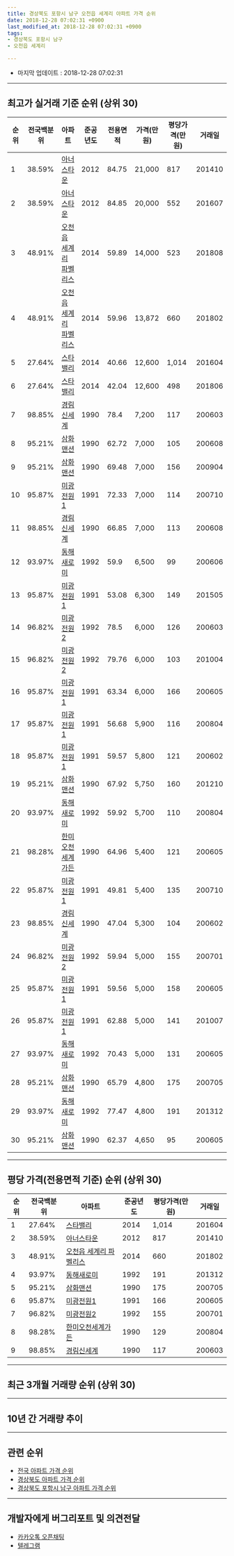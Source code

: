 ```yaml
---
title: 경상북도 포항시 남구 오천읍 세계리 아파트 가격 순위
date: 2018-12-28 07:02:31 +0900
last_modified_at: 2018-12-28 07:02:31 +0900
tags:
- 경상북도 포항시 남구
- 오천읍 세계리

---
```


* 마지막 업데이트 : 2018-12-28 07:02:31

---

## 최고가 실거래 기준 순위 (상위 30)


|순위|전국백분위|아파트|준공년도|전용면적|가격(만원)|평당가격(만원)|거래일|
|---|---|---|---|---|---|---|---|
|1|38.59%|[아너스타운](https://search.naver.com/search.naver?query=%EA%B2%BD%EC%83%81%EB%B6%81%EB%8F%84+%ED%8F%AC%ED%95%AD%EC%8B%9C+%EB%82%A8%EA%B5%AC+%EC%98%A4%EC%B2%9C%EC%9D%8D+%EC%84%B8%EA%B3%84%EB%A6%AC+%EC%95%84%EB%84%88%EC%8A%A4%ED%83%80%EC%9A%B4)|2012|84.75|21,000|817|201410|
|2|38.59%|[아너스타운](https://search.naver.com/search.naver?query=%EA%B2%BD%EC%83%81%EB%B6%81%EB%8F%84+%ED%8F%AC%ED%95%AD%EC%8B%9C+%EB%82%A8%EA%B5%AC+%EC%98%A4%EC%B2%9C%EC%9D%8D+%EC%84%B8%EA%B3%84%EB%A6%AC+%EC%95%84%EB%84%88%EC%8A%A4%ED%83%80%EC%9A%B4)|2012|84.85|20,000|552|201607|
|3|48.91%|[오천읍 세계리 파벨리스](https://search.naver.com/search.naver?query=%EA%B2%BD%EC%83%81%EB%B6%81%EB%8F%84+%ED%8F%AC%ED%95%AD%EC%8B%9C+%EB%82%A8%EA%B5%AC+%EC%98%A4%EC%B2%9C%EC%9D%8D+%EC%84%B8%EA%B3%84%EB%A6%AC+%EC%98%A4%EC%B2%9C%EC%9D%8D+%EC%84%B8%EA%B3%84%EB%A6%AC+%ED%8C%8C%EB%B2%A8%EB%A6%AC%EC%8A%A4)|2014|59.89|14,000|523|201808|
|4|48.91%|[오천읍 세계리 파벨리스](https://search.naver.com/search.naver?query=%EA%B2%BD%EC%83%81%EB%B6%81%EB%8F%84+%ED%8F%AC%ED%95%AD%EC%8B%9C+%EB%82%A8%EA%B5%AC+%EC%98%A4%EC%B2%9C%EC%9D%8D+%EC%84%B8%EA%B3%84%EB%A6%AC+%EC%98%A4%EC%B2%9C%EC%9D%8D+%EC%84%B8%EA%B3%84%EB%A6%AC+%ED%8C%8C%EB%B2%A8%EB%A6%AC%EC%8A%A4)|2014|59.96|13,872|660|201802|
|5|27.64%|[스타밸리](https://search.naver.com/search.naver?query=%EA%B2%BD%EC%83%81%EB%B6%81%EB%8F%84+%ED%8F%AC%ED%95%AD%EC%8B%9C+%EB%82%A8%EA%B5%AC+%EC%98%A4%EC%B2%9C%EC%9D%8D+%EC%84%B8%EA%B3%84%EB%A6%AC+%EC%8A%A4%ED%83%80%EB%B0%B8%EB%A6%AC)|2014|40.66|12,600|1,014|201604|
|6|27.64%|[스타밸리](https://search.naver.com/search.naver?query=%EA%B2%BD%EC%83%81%EB%B6%81%EB%8F%84+%ED%8F%AC%ED%95%AD%EC%8B%9C+%EB%82%A8%EA%B5%AC+%EC%98%A4%EC%B2%9C%EC%9D%8D+%EC%84%B8%EA%B3%84%EB%A6%AC+%EC%8A%A4%ED%83%80%EB%B0%B8%EB%A6%AC)|2014|42.04|12,600|498|201806|
|7|98.85%|[경림신세계](https://search.naver.com/search.naver?query=%EA%B2%BD%EC%83%81%EB%B6%81%EB%8F%84+%ED%8F%AC%ED%95%AD%EC%8B%9C+%EB%82%A8%EA%B5%AC+%EC%98%A4%EC%B2%9C%EC%9D%8D+%EC%84%B8%EA%B3%84%EB%A6%AC+%EA%B2%BD%EB%A6%BC%EC%8B%A0%EC%84%B8%EA%B3%84)|1990|78.4|7,200|117|200603|
|8|95.21%|[삼화맨션](https://search.naver.com/search.naver?query=%EA%B2%BD%EC%83%81%EB%B6%81%EB%8F%84+%ED%8F%AC%ED%95%AD%EC%8B%9C+%EB%82%A8%EA%B5%AC+%EC%98%A4%EC%B2%9C%EC%9D%8D+%EC%84%B8%EA%B3%84%EB%A6%AC+%EC%82%BC%ED%99%94%EB%A7%A8%EC%85%98)|1990|62.72|7,000|105|200608|
|9|95.21%|[삼화맨션](https://search.naver.com/search.naver?query=%EA%B2%BD%EC%83%81%EB%B6%81%EB%8F%84+%ED%8F%AC%ED%95%AD%EC%8B%9C+%EB%82%A8%EA%B5%AC+%EC%98%A4%EC%B2%9C%EC%9D%8D+%EC%84%B8%EA%B3%84%EB%A6%AC+%EC%82%BC%ED%99%94%EB%A7%A8%EC%85%98)|1990|69.48|7,000|156|200904|
|10|95.87%|[미광전원1](https://search.naver.com/search.naver?query=%EA%B2%BD%EC%83%81%EB%B6%81%EB%8F%84+%ED%8F%AC%ED%95%AD%EC%8B%9C+%EB%82%A8%EA%B5%AC+%EC%98%A4%EC%B2%9C%EC%9D%8D+%EC%84%B8%EA%B3%84%EB%A6%AC+%EB%AF%B8%EA%B4%91%EC%A0%84%EC%9B%901)|1991|72.33|7,000|114|200710|
|11|98.85%|[경림신세계](https://search.naver.com/search.naver?query=%EA%B2%BD%EC%83%81%EB%B6%81%EB%8F%84+%ED%8F%AC%ED%95%AD%EC%8B%9C+%EB%82%A8%EA%B5%AC+%EC%98%A4%EC%B2%9C%EC%9D%8D+%EC%84%B8%EA%B3%84%EB%A6%AC+%EA%B2%BD%EB%A6%BC%EC%8B%A0%EC%84%B8%EA%B3%84)|1990|66.85|7,000|113|200608|
|12|93.97%|[동해새로미](https://search.naver.com/search.naver?query=%EA%B2%BD%EC%83%81%EB%B6%81%EB%8F%84+%ED%8F%AC%ED%95%AD%EC%8B%9C+%EB%82%A8%EA%B5%AC+%EC%98%A4%EC%B2%9C%EC%9D%8D+%EC%84%B8%EA%B3%84%EB%A6%AC+%EB%8F%99%ED%95%B4%EC%83%88%EB%A1%9C%EB%AF%B8)|1992|59.9|6,500|99|200606|
|13|95.87%|[미광전원1](https://search.naver.com/search.naver?query=%EA%B2%BD%EC%83%81%EB%B6%81%EB%8F%84+%ED%8F%AC%ED%95%AD%EC%8B%9C+%EB%82%A8%EA%B5%AC+%EC%98%A4%EC%B2%9C%EC%9D%8D+%EC%84%B8%EA%B3%84%EB%A6%AC+%EB%AF%B8%EA%B4%91%EC%A0%84%EC%9B%901)|1991|53.08|6,300|149|201505|
|14|96.82%|[미광전원2](https://search.naver.com/search.naver?query=%EA%B2%BD%EC%83%81%EB%B6%81%EB%8F%84+%ED%8F%AC%ED%95%AD%EC%8B%9C+%EB%82%A8%EA%B5%AC+%EC%98%A4%EC%B2%9C%EC%9D%8D+%EC%84%B8%EA%B3%84%EB%A6%AC+%EB%AF%B8%EA%B4%91%EC%A0%84%EC%9B%902)|1992|78.5|6,000|126|200603|
|15|96.82%|[미광전원2](https://search.naver.com/search.naver?query=%EA%B2%BD%EC%83%81%EB%B6%81%EB%8F%84+%ED%8F%AC%ED%95%AD%EC%8B%9C+%EB%82%A8%EA%B5%AC+%EC%98%A4%EC%B2%9C%EC%9D%8D+%EC%84%B8%EA%B3%84%EB%A6%AC+%EB%AF%B8%EA%B4%91%EC%A0%84%EC%9B%902)|1992|79.76|6,000|103|201004|
|16|95.87%|[미광전원1](https://search.naver.com/search.naver?query=%EA%B2%BD%EC%83%81%EB%B6%81%EB%8F%84+%ED%8F%AC%ED%95%AD%EC%8B%9C+%EB%82%A8%EA%B5%AC+%EC%98%A4%EC%B2%9C%EC%9D%8D+%EC%84%B8%EA%B3%84%EB%A6%AC+%EB%AF%B8%EA%B4%91%EC%A0%84%EC%9B%901)|1991|63.34|6,000|166|200605|
|17|95.87%|[미광전원1](https://search.naver.com/search.naver?query=%EA%B2%BD%EC%83%81%EB%B6%81%EB%8F%84+%ED%8F%AC%ED%95%AD%EC%8B%9C+%EB%82%A8%EA%B5%AC+%EC%98%A4%EC%B2%9C%EC%9D%8D+%EC%84%B8%EA%B3%84%EB%A6%AC+%EB%AF%B8%EA%B4%91%EC%A0%84%EC%9B%901)|1991|56.68|5,900|116|200804|
|18|95.87%|[미광전원1](https://search.naver.com/search.naver?query=%EA%B2%BD%EC%83%81%EB%B6%81%EB%8F%84+%ED%8F%AC%ED%95%AD%EC%8B%9C+%EB%82%A8%EA%B5%AC+%EC%98%A4%EC%B2%9C%EC%9D%8D+%EC%84%B8%EA%B3%84%EB%A6%AC+%EB%AF%B8%EA%B4%91%EC%A0%84%EC%9B%901)|1991|59.57|5,800|121|200602|
|19|95.21%|[삼화맨션](https://search.naver.com/search.naver?query=%EA%B2%BD%EC%83%81%EB%B6%81%EB%8F%84+%ED%8F%AC%ED%95%AD%EC%8B%9C+%EB%82%A8%EA%B5%AC+%EC%98%A4%EC%B2%9C%EC%9D%8D+%EC%84%B8%EA%B3%84%EB%A6%AC+%EC%82%BC%ED%99%94%EB%A7%A8%EC%85%98)|1990|67.92|5,750|160|201210|
|20|93.97%|[동해새로미](https://search.naver.com/search.naver?query=%EA%B2%BD%EC%83%81%EB%B6%81%EB%8F%84+%ED%8F%AC%ED%95%AD%EC%8B%9C+%EB%82%A8%EA%B5%AC+%EC%98%A4%EC%B2%9C%EC%9D%8D+%EC%84%B8%EA%B3%84%EB%A6%AC+%EB%8F%99%ED%95%B4%EC%83%88%EB%A1%9C%EB%AF%B8)|1992|59.92|5,700|110|200804|
|21|98.28%|[한미오천세계가든](https://search.naver.com/search.naver?query=%EA%B2%BD%EC%83%81%EB%B6%81%EB%8F%84+%ED%8F%AC%ED%95%AD%EC%8B%9C+%EB%82%A8%EA%B5%AC+%EC%98%A4%EC%B2%9C%EC%9D%8D+%EC%84%B8%EA%B3%84%EB%A6%AC+%ED%95%9C%EB%AF%B8%EC%98%A4%EC%B2%9C%EC%84%B8%EA%B3%84%EA%B0%80%EB%93%A0)|1990|64.96|5,400|121|200605|
|22|95.87%|[미광전원1](https://search.naver.com/search.naver?query=%EA%B2%BD%EC%83%81%EB%B6%81%EB%8F%84+%ED%8F%AC%ED%95%AD%EC%8B%9C+%EB%82%A8%EA%B5%AC+%EC%98%A4%EC%B2%9C%EC%9D%8D+%EC%84%B8%EA%B3%84%EB%A6%AC+%EB%AF%B8%EA%B4%91%EC%A0%84%EC%9B%901)|1991|49.81|5,400|135|200710|
|23|98.85%|[경림신세계](https://search.naver.com/search.naver?query=%EA%B2%BD%EC%83%81%EB%B6%81%EB%8F%84+%ED%8F%AC%ED%95%AD%EC%8B%9C+%EB%82%A8%EA%B5%AC+%EC%98%A4%EC%B2%9C%EC%9D%8D+%EC%84%B8%EA%B3%84%EB%A6%AC+%EA%B2%BD%EB%A6%BC%EC%8B%A0%EC%84%B8%EA%B3%84)|1990|47.04|5,300|104|200602|
|24|96.82%|[미광전원2](https://search.naver.com/search.naver?query=%EA%B2%BD%EC%83%81%EB%B6%81%EB%8F%84+%ED%8F%AC%ED%95%AD%EC%8B%9C+%EB%82%A8%EA%B5%AC+%EC%98%A4%EC%B2%9C%EC%9D%8D+%EC%84%B8%EA%B3%84%EB%A6%AC+%EB%AF%B8%EA%B4%91%EC%A0%84%EC%9B%902)|1992|59.94|5,000|155|200701|
|25|95.87%|[미광전원1](https://search.naver.com/search.naver?query=%EA%B2%BD%EC%83%81%EB%B6%81%EB%8F%84+%ED%8F%AC%ED%95%AD%EC%8B%9C+%EB%82%A8%EA%B5%AC+%EC%98%A4%EC%B2%9C%EC%9D%8D+%EC%84%B8%EA%B3%84%EB%A6%AC+%EB%AF%B8%EA%B4%91%EC%A0%84%EC%9B%901)|1991|59.56|5,000|158|200605|
|26|95.87%|[미광전원1](https://search.naver.com/search.naver?query=%EA%B2%BD%EC%83%81%EB%B6%81%EB%8F%84+%ED%8F%AC%ED%95%AD%EC%8B%9C+%EB%82%A8%EA%B5%AC+%EC%98%A4%EC%B2%9C%EC%9D%8D+%EC%84%B8%EA%B3%84%EB%A6%AC+%EB%AF%B8%EA%B4%91%EC%A0%84%EC%9B%901)|1991|62.88|5,000|141|201007|
|27|93.97%|[동해새로미](https://search.naver.com/search.naver?query=%EA%B2%BD%EC%83%81%EB%B6%81%EB%8F%84+%ED%8F%AC%ED%95%AD%EC%8B%9C+%EB%82%A8%EA%B5%AC+%EC%98%A4%EC%B2%9C%EC%9D%8D+%EC%84%B8%EA%B3%84%EB%A6%AC+%EB%8F%99%ED%95%B4%EC%83%88%EB%A1%9C%EB%AF%B8)|1992|70.43|5,000|131|200605|
|28|95.21%|[삼화맨션](https://search.naver.com/search.naver?query=%EA%B2%BD%EC%83%81%EB%B6%81%EB%8F%84+%ED%8F%AC%ED%95%AD%EC%8B%9C+%EB%82%A8%EA%B5%AC+%EC%98%A4%EC%B2%9C%EC%9D%8D+%EC%84%B8%EA%B3%84%EB%A6%AC+%EC%82%BC%ED%99%94%EB%A7%A8%EC%85%98)|1990|65.79|4,800|175|200705|
|29|93.97%|[동해새로미](https://search.naver.com/search.naver?query=%EA%B2%BD%EC%83%81%EB%B6%81%EB%8F%84+%ED%8F%AC%ED%95%AD%EC%8B%9C+%EB%82%A8%EA%B5%AC+%EC%98%A4%EC%B2%9C%EC%9D%8D+%EC%84%B8%EA%B3%84%EB%A6%AC+%EB%8F%99%ED%95%B4%EC%83%88%EB%A1%9C%EB%AF%B8)|1992|77.47|4,800|191|201312|
|30|95.21%|[삼화맨션](https://search.naver.com/search.naver?query=%EA%B2%BD%EC%83%81%EB%B6%81%EB%8F%84+%ED%8F%AC%ED%95%AD%EC%8B%9C+%EB%82%A8%EA%B5%AC+%EC%98%A4%EC%B2%9C%EC%9D%8D+%EC%84%B8%EA%B3%84%EB%A6%AC+%EC%82%BC%ED%99%94%EB%A7%A8%EC%85%98)|1990|62.37|4,650|95|200605|


---

## 평당 가격(전용면적 기준) 순위 (상위 30)


|순위|전국백분위|아파트|준공년도|평당가격(만원)|거래일|
|---|---|---|---|---|---|
|1|27.64%|[스타밸리](https://search.naver.com/search.naver?query=%EA%B2%BD%EC%83%81%EB%B6%81%EB%8F%84+%ED%8F%AC%ED%95%AD%EC%8B%9C+%EB%82%A8%EA%B5%AC+%EC%98%A4%EC%B2%9C%EC%9D%8D+%EC%84%B8%EA%B3%84%EB%A6%AC+%EC%8A%A4%ED%83%80%EB%B0%B8%EB%A6%AC)|2014|1,014|201604|
|2|38.59%|[아너스타운](https://search.naver.com/search.naver?query=%EA%B2%BD%EC%83%81%EB%B6%81%EB%8F%84+%ED%8F%AC%ED%95%AD%EC%8B%9C+%EB%82%A8%EA%B5%AC+%EC%98%A4%EC%B2%9C%EC%9D%8D+%EC%84%B8%EA%B3%84%EB%A6%AC+%EC%95%84%EB%84%88%EC%8A%A4%ED%83%80%EC%9A%B4)|2012|817|201410|
|3|48.91%|[오천읍 세계리 파벨리스](https://search.naver.com/search.naver?query=%EA%B2%BD%EC%83%81%EB%B6%81%EB%8F%84+%ED%8F%AC%ED%95%AD%EC%8B%9C+%EB%82%A8%EA%B5%AC+%EC%98%A4%EC%B2%9C%EC%9D%8D+%EC%84%B8%EA%B3%84%EB%A6%AC+%EC%98%A4%EC%B2%9C%EC%9D%8D+%EC%84%B8%EA%B3%84%EB%A6%AC+%ED%8C%8C%EB%B2%A8%EB%A6%AC%EC%8A%A4)|2014|660|201802|
|4|93.97%|[동해새로미](https://search.naver.com/search.naver?query=%EA%B2%BD%EC%83%81%EB%B6%81%EB%8F%84+%ED%8F%AC%ED%95%AD%EC%8B%9C+%EB%82%A8%EA%B5%AC+%EC%98%A4%EC%B2%9C%EC%9D%8D+%EC%84%B8%EA%B3%84%EB%A6%AC+%EB%8F%99%ED%95%B4%EC%83%88%EB%A1%9C%EB%AF%B8)|1992|191|201312|
|5|95.21%|[삼화맨션](https://search.naver.com/search.naver?query=%EA%B2%BD%EC%83%81%EB%B6%81%EB%8F%84+%ED%8F%AC%ED%95%AD%EC%8B%9C+%EB%82%A8%EA%B5%AC+%EC%98%A4%EC%B2%9C%EC%9D%8D+%EC%84%B8%EA%B3%84%EB%A6%AC+%EC%82%BC%ED%99%94%EB%A7%A8%EC%85%98)|1990|175|200705|
|6|95.87%|[미광전원1](https://search.naver.com/search.naver?query=%EA%B2%BD%EC%83%81%EB%B6%81%EB%8F%84+%ED%8F%AC%ED%95%AD%EC%8B%9C+%EB%82%A8%EA%B5%AC+%EC%98%A4%EC%B2%9C%EC%9D%8D+%EC%84%B8%EA%B3%84%EB%A6%AC+%EB%AF%B8%EA%B4%91%EC%A0%84%EC%9B%901)|1991|166|200605|
|7|96.82%|[미광전원2](https://search.naver.com/search.naver?query=%EA%B2%BD%EC%83%81%EB%B6%81%EB%8F%84+%ED%8F%AC%ED%95%AD%EC%8B%9C+%EB%82%A8%EA%B5%AC+%EC%98%A4%EC%B2%9C%EC%9D%8D+%EC%84%B8%EA%B3%84%EB%A6%AC+%EB%AF%B8%EA%B4%91%EC%A0%84%EC%9B%902)|1992|155|200701|
|8|98.28%|[한미오천세계가든](https://search.naver.com/search.naver?query=%EA%B2%BD%EC%83%81%EB%B6%81%EB%8F%84+%ED%8F%AC%ED%95%AD%EC%8B%9C+%EB%82%A8%EA%B5%AC+%EC%98%A4%EC%B2%9C%EC%9D%8D+%EC%84%B8%EA%B3%84%EB%A6%AC+%ED%95%9C%EB%AF%B8%EC%98%A4%EC%B2%9C%EC%84%B8%EA%B3%84%EA%B0%80%EB%93%A0)|1990|129|200804|
|9|98.85%|[경림신세계](https://search.naver.com/search.naver?query=%EA%B2%BD%EC%83%81%EB%B6%81%EB%8F%84+%ED%8F%AC%ED%95%AD%EC%8B%9C+%EB%82%A8%EA%B5%AC+%EC%98%A4%EC%B2%9C%EC%9D%8D+%EC%84%B8%EA%B3%84%EB%A6%AC+%EA%B2%BD%EB%A6%BC%EC%8B%A0%EC%84%B8%EA%B3%84)|1990|117|200603|


---

## 최근 3개월 거래량 순위 (상위 30)


<div style="width:100%;">
    <canvas id="deal_count_ranking" height="250"></canvas>
</div>


<script>
new Chart(document.getElementById("deal_count_ranking"), {
    type: 'horizontalBar',
    data: {
        labels: ['미광전원1', '동해새로미', '한미오천세계가든', '삼화맨션', '경림신세계', '아너스타운', '오천읍 세계리 파벨리스'],
        datasets: [{
            label: '실거래 수',
            data: [2, 2, 1, 1, 1, 1, 1],
            borderColor: "rgba(255, 0, 128, 1)",
            backgroundColor: "rgba(255, 0, 128, 0.5)",
            fill: false,
        }]
    },
    options: {
        responsive: true,
        title: {
            display: true,
            text: '최근 3개월 거래량 순위'
        },
        tooltips: {
            mode: 'index',
            intersect: false,
            callbacks: {
                title: function(tooltipItems, data) {
                    return "실거래 수:";
                },
                label: function(tooltipItem, data) {
                    return data.labels[tooltipItem.index] + ": " + tooltipItem.xLabel;
                }
            }
        },
        hover: {
            mode: 'nearest',
            intersect: true
        },
        scales: {
            xAxes: [{
                display: true,
                scaleLabel: {
                    display: true,
                    labelString: '실거래 수'
                },
                ticks: {
                    suggestedMin: 0,
                }
            }],
            yAxes: [{
                display: true,
                ticks: {
                    autoSkip: false,
                    callback: function(value, index, values) {
                        if (value.length > 15)
                            return value.substr(0, 13) + "...";
                        else
                            return value;
                    }
                },
                scaleLabel: {
                    display: false,
                }
            }]
        }
    }
});

</script>


---

## 10년 간 거래량 추이


<div style="width:100%;">
    <canvas id="deal_progress" height="250"></canvas>
</div>

<script>
new Chart(document.getElementById("deal_progress"), {
    type: 'line',
    data: {
        labels: ['200812','200901','200902','200903','200904','200905','200906','200907','200908','200909','200910','200911','200912','201001','201002','201003','201004','201005','201006','201007','201008','201009','201010','201011','201012','201101','201102','201103','201104','201105','201106','201107','201108','201109','201110','201111','201112','201201','201202','201203','201204','201205','201206','201207','201208','201209','201210','201211','201212','201301','201302','201303','201304','201305','201306','201307','201308','201309','201310','201311','201312','201401','201402','201403','201404','201405','201406','201407','201408','201409','201410','201411','201412','201501','201502','201503','201504','201505','201506','201507','201508','201509','201510','201511','201512','201601','201602','201603','201604','201605','201606','201607','201608','201609','201610','201611','201612','201701','201702','201703','201704','201705','201706','201707','201708','201709','201710','201711','201712','201801','201802','201803','201804','201805','201806','201807','201808','201809','201810','201811','201812'],
        datasets: [{
            label: '실거래 수',
            pointRadius: 1,
            data: [3, 0, 1, 6, 5, 1, 1, 2, 0, 2, 4, 1, 2, 3, 2, 4, 4, 4, 2, 3, 1, 4, 5, 4, 3, 0, 2, 5, 2, 3, 6, 1, 1, 2, 4, 5, 6, 1, 6, 3, 3, 3, 4, 4, 3, 2, 3, 5, 5, 4, 6, 8, 7, 4, 2, 9, 4, 4, 7, 6, 7, 10, 12, 11, 5, 6, 2, 5, 2, 8, 5, 7, 0, 3, 1, 3, 3, 4, 9, 18, 8, 11, 7, 10, 9, 2, 4, 4, 4, 4, 2, 3, 5, 1, 2, 7, 5, 5, 2, 2, 3, 5, 5, 2, 4, 2, 1, 2, 2, 2, 1, 4, 2, 1, 3, 0, 2, 0, 4, 4, 1],
            borderColor: "rgba(255, 201, 14, 1)",
            backgroundColor: "rgba(255, 201, 14, 0.5)",
            fill: true,
        }]
    },
    options: {
        responsive: true,
        title: {
            display: true,
            text: '10년간 거래량 추이'
        },
        tooltips: {
            mode: 'index',
            intersect: false,
        },
        hover: {
            mode: 'nearest',
            intersect: true
        },
        scales: {
            xAxes: [{
                display: true,
                scaleLabel: {
                    display: true,
                    labelString: '년/월'
                }
            }],
            yAxes: [{
                display: true,
                ticks: {
                    suggestedMin: 0,
                },
                scaleLabel: {
                    display: true,
                    labelString: '실거래 수'
                }
            }]
        }
    }
});

</script>


---

## 관련 순위

- [전국 아파트 가격 순위](https://inasie.github.io/apt-ranking/전국)
- [경상북도 아파트 가격 순위](https://inasie.github.io/apt-ranking/경상북도)
- [경상북도 포항시 남구 아파트 가격 순위](https://inasie.github.io/apt-ranking/경상북도-포항시-남구)


---

## 개발자에게 버그리포트 및 의견전달

- [카카오톡 오픈채팅](https://open.kakao.com/o/gLJUAP4)
- [텔레그램](https://t.me/inasie)


